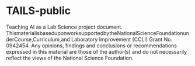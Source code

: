 # TAILS-public
Teaching AI as a Lab Science project document. ThismaterialisbaseduponworksupportedbytheNationalScienceFoundationunderCourse,Curriculum,and Laboratory Improvement (CCLI) Grant No. 0942454. Any opinions, findings and conclusions or recommendations expressed in this material are those of the author(s) and do not necessarily reflect the views of the National Science Foundation.
